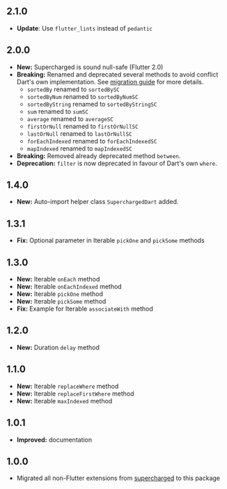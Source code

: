## 2.1.0

- **Update**: Use `flutter_lints` instead of `pedantic`

## 2.0.0

- **New:** Supercharged is sound null-safe (Flutter 2.0)
- **Breaking:** Renamed and deprecated several methods to avoid conflict Dart's own implementation. See [migration guide](https://github.com/felixblaschke/supercharged/blob/master/migration_v2.md) for more details.
  - `sortedBy` renamed to `sortedBySC`
  - `sortedByNum` renamed to `sortedByNumSC`
  - `sortedByString` renamed to `sortedByStringSC`
  - `sum` renamed to `sumSC`
  - `average` renamed to `averageSC`
  - `firstOrNull` renamed to `firstOrNullSC`
  - `lastOrNull` renamed to `lastOrNullSC`
  - `forEachIndexed` renamed to `forEachIndexedSC`
  - `mapIndexed` renamed to `mapIndexedSC`
- **Breaking:** Removed already deprecated method `between`.
- **Deprecation:** `filter` is now deprecated in favour of Dart's own `where`.

## 1.4.0

- **New:** Auto-import helper class `SuperchargedDart` added.

## 1.3.1

- **Fix:** Optional parameter in Iterable `pickOne` and `pickSome` methods

## 1.3.0

- **New:** Iterable `onEach` method
- **New:** Iterable `onEachIndexed` method
- **New:** Iterable `pickOne` method
- **New:** Iterable `pickSome` method
- **Fix:** Example for Iterable `associateWith` method

## 1.2.0

- **New:** Duration `delay` method

## 1.1.0

- **New:** Iterable `replaceWhere` method
- **New:** Iterable `replaceFirstWhere` method
- **New:** Iterable `maxIndexed` method

## 1.0.1

- **Improved:** documentation

## 1.0.0

- Migrated all non-Flutter extensions from [supercharged](https://pub.dev/packages/supercharged) to this package

